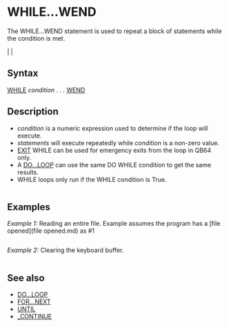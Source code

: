 # WHILE...WEND

The WHILE...WEND statement is used to repeat a block of statements while the condition is met.

  

|  |

## Syntax

[WHILE](WHILE.md) *condition*
.
.
.
[WEND](WEND.md)
  

## Description

* *condition* is a numeric expression used to determine if the loop will execute.
* *statements* will execute repeatedly while *condition* is a non-zero value.
* [EXIT](EXIT.md) WHILE can be used for emergency exits from the loop in QB64 only.
* A [DO...LOOP](DO...LOOP.md) can use the same DO WHILE condition to get the same results.
* WHILE loops only run if the WHILE condition is True.

  

```          Table 3: The relational operations for condition checking.   In this table, **A** and **B** are the [Expressions](Expressions.md) to compare. Both must represent  the same general type, i.e. they must result into either numerical values  or [STRING](STRING.md) values. If a test succeeds, then **true** (-1) is returned, **false** (0)      if it fails, which both can be used in further [Boolean](Boolean.md) evaluations.  ┌─────────────────────────────────────────────────────────────────────────┐  │                          **[Relational Operations](Relational Operations.md)**                          │  ├────────────┬───────────────────────────────────────────┬────────────────┤  │ **Operation**  │                **Description**                │ **Example usage**  │  ├────────────┼───────────────────────────────────────────┼────────────────┤  │   A [=](=.md) B    │ Tests if A is **equal** to B.                 │ [IF](IF.md) A [=](=.md) B [THEN](THEN.md)  │  ├────────────┼───────────────────────────────────────────┼────────────────┤  │   A [<>](<>.md) B   │ Tests if A is **not equal** to B.             │ [IF](IF.md) A [<>](<>.md) B [THEN](THEN.md) │  ├────────────┼───────────────────────────────────────────┼────────────────┤  │   A [<](<.md) B    │ Tests if A is **less than** B.                │ [IF](IF.md) A [<](<.md) B [THEN](THEN.md)  │  ├────────────┼───────────────────────────────────────────┼────────────────┤  │   A [>](>.md) B    │ Tests if A is **greater than** B.             │ [IF](IF.md) A [>](>.md) B [THEN](THEN.md)  │  ├────────────┼───────────────────────────────────────────┼────────────────┤  │   A [<=](<=.md) B   │ Tests if A is **less than or equal** to B.    │ [IF](IF.md) A [<=](<=.md) B [THEN](THEN.md) │  ├────────────┼───────────────────────────────────────────┼────────────────┤  │   A [>=](>=.md) B   │ Tests if A is **greater than or equal** to B. │ [IF](IF.md) A [>=](>=.md) B [THEN](THEN.md) │  └────────────┴───────────────────────────────────────────┴────────────────┘    The operations should be very obvious for numerical values. For strings    be aware that all checks are done **case sensitive** (i.e. "Foo" <> "foo").    The **equal**/**not equal** check is pretty much straight forward, but for the    **less**/**greater** checks the [ASCII](ASCII.md) value of the first different character is                           used for decision making:     **E.g.** "abc" is **less** than "abd", because in the first difference (the 3rd         character) the "c" has a lower [ASCII](ASCII.md) value than the "d".     This behavior may give you some subtle results, if you are not aware of                    the [ASCII](ASCII.md) values and the written case:     **E.g.** "abc" is **greater** than "abD", because the small letters have higher         [ASCII](ASCII.md) values than the capital letters, hence "c" > "D". You may use         [LCASE$](LCASE$.md) or [UCASE$](UCASE$.md) to make sure both strings have the same case.  
```

  

## Examples

*Example 1:* Reading an entire file. Example assumes the program has a [file opened](file opened.md) as #1

``` [OPEN](OPEN.md) "Readme.txt" FOR [INPUT](INPUT.md) "INPUT (file mode)") AS #1 WHILE [NOT](NOT.md) [EOF](EOF.md)(1)     [_LIMIT](_LIMIT.md) 1                                    'limit line prints to one per second     [LINE INPUT #](LINE INPUT #.md) "LINE INPUT (file statement)")1, text$     IF [INKEY$](INKEY$.md) = [CHR$](CHR$.md)(27) THEN [EXIT](EXIT.md) [WHILE](WHILE.md)        'ESC key exits     [PRINT](PRINT.md) text$ [WEND](WEND.md)  
```

*Example 2:* Clearing the keyboard buffer.

``` [WHILE](WHILE.md) [INKEY$](INKEY$.md) <> "" : [WEND](WEND.md)  
```

  

## See also

* [DO...LOOP](DO...LOOP.md)
* [FOR...NEXT](FOR...NEXT.md)
* [UNTIL](UNTIL.md)
* [_CONTINUE](_CONTINUE.md)

  
